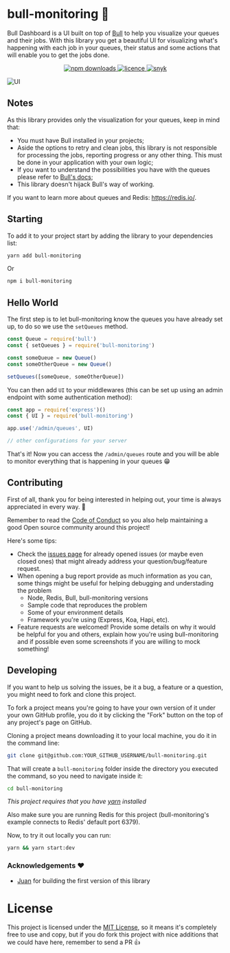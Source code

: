 # bull-monitoring 🎯

Bull Dashboard is a UI built on top of [Bull](https://github.com/OptimalBits/bull) to help you visualize your queues and their jobs.
With this library you get a beautiful UI for visualizing what's happening with each job in your queues, their status and some actions that will enable you to get the jobs done.

<p align="center">
  <a href="https://www.npmjs.com/package/bull-monitoring">
    <img alt="npm downloads" src="https://img.shields.io/npm/dw/bull-monitoring">
  </a>
  <a href="https://github.com/arunp0/bull-monitoring/blob/master/LICENSE">
    <img alt="licence" src="https://img.shields.io/github/license/arunp0/bull-monitoring">
  </a>
  <a href="https://snyk.io/test/github/arunp0/bull-monitoring">
    <img alt="snyk" src="https://snyk.io/test/github/arunp0/bull-monitoring/badge.svg">
  </a>
<p>

![UI](https://raw.githubusercontent.com/arunp0/bull-monitoring/master/shot.png)

## Notes

As this library provides only the visualization for your queues, keep in mind that:

- You must have Bull installed in your projects;
- Aside the options to retry and clean jobs, this library is not responsible for processing the jobs, reporting progress or any other thing. This must be done in your application with your own logic;
- If you want to understand the possibilities you have with the queues please refer to [Bull's docs](https://optimalbits.github.io/bull/);
- This library doesn't hijack Bull's way of working.

If you want to learn more about queues and Redis: https://redis.io/.

## Starting

To add it to your project start by adding the library to your dependencies list:

```sh
yarn add bull-monitoring
```

Or

```sh
npm i bull-monitoring
```

## Hello World

The first step is to let bull-monitoring know the queues you have already set up, to do so we use the `setQueues` method.

```js
const Queue = require('bull')
const { setQueues } = require('bull-monitoring')

const someQueue = new Queue()
const someOtherQueue = new Queue()

setQueues([someQueue, someOtherQueue])
```

You can then add `UI` to your middlewares (this can be set up using an admin endpoint with some authentication method):

```js
const app = require('express')()
const { UI } = require('bull-monitoring')

app.use('/admin/queues', UI)

// other configurations for your server
```

That's it! Now you can access the `/admin/queues` route and you will be able to monitor everything that is happening in your queues 😁

## Contributing

First of all, thank you for being interested in helping out, your time is always appreciated in every way. 💯

Remember to read the [Code of Conduct](https://github.com/arunp0/bull-monitoring/blob/master/CODE_OF_CONDUCT.md) so you also help maintaining a good Open source community around this project!

Here's some tips:

- Check the [issues page](https://github.com/arunp0/bull-monitoring/issues) for already opened issues (or maybe even closed ones) that might already address your question/bug/feature request.
- When opening a bug report provide as much information as you can, some things might be useful for helping debugging and understading the problem
  - Node, Redis, Bull, bull-monitoring versions
  - Sample code that reproduces the problem
  - Some of your environment details
  - Framework you're using (Express, Koa, Hapi, etc).
- Feature requests are welcomed! Provide some details on why it would be helpful for you and others, explain how you're using bull-monitoring and if possible even some screenshots if you are willing to mock something!

## Developing

If you want to help us solving the issues, be it a bug, a feature or a question, you might need to fork and clone this project.

To fork a project means you're going to have your own version of it under your own GitHub profile, you do it by clicking the "Fork" button on the top of any project's page on GitHub.

Cloning a project means downloading it to your local machine, you do it in the command line:

```sh
git clone git@github.com:YOUR_GITHUB_USERNAME/bull-monitoring.git
```

That will create a `bull-monitoring` folder inside the directory you executed the command, so you need to navigate inside it:

```sh
cd bull-monitoring
```

_This project requires that you have [yarn](https://yarnpkg.com/lang/en/) installed_

Also make sure you are running Redis for this project (bull-monitoring's example connects to Redis' default port 6379).

Now, to try it out locally you can run:

```sh
yarn && yarn start:dev
```

### Acknowledgements ❤️

- [Juan](https://github.com/joaomilho) for building the first version of this library

# License

This project is licensed under the [MIT License](https://github.com/arunp0/bull-monitoring/blob/master/LICENSE), so it means it's completely free to use and copy, but if you do fork this project with nice additions that we could have here, remember to send a PR 👍
